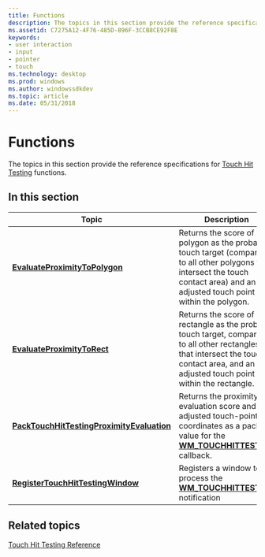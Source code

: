 ```yaml
---
title: Functions
description: The topics in this section provide the reference specifications for Touch Hit Testing functions.
ms.assetid: C7275A12-4F76-485D-896F-3CCB8CE92F8E
keywords:
- user interaction
- input
- pointer
- touch
ms.technology: desktop
ms.prod: windows
ms.author: windowssdkdev
ms.topic: article
ms.date: 05/31/2018
---
```


# Functions

The topics in this section provide the reference specifications for [Touch Hit Testing](https://msdn.microsoft.com/library/windows/desktop/hh437255) functions.

## In this section



| Topic                                                                                               | Description                                                                                                                                                                                          |
|-----------------------------------------------------------------------------------------------------|------------------------------------------------------------------------------------------------------------------------------------------------------------------------------------------------------|
| [**EvaluateProximityToPolygon**](/windows/desktop/api/winuser/nf-winuser-evaluateproximitytopolygon)<br/>                         | Returns the score of a polygon as the probable touch target (compared to all other polygons that intersect the touch contact area) and an adjusted touch point within the polygon. <br/>       |
| [**EvaluateProximityToRect**](/windows/desktop/api/winuser/nf-winuser-evaluateproximitytorect)<br/>                               | Returns the score of a rectangle as the probable touch target, compared to all other rectangles that intersect the touch contact area, and an adjusted touch point within the rectangle. <br/> |
| [**PackTouchHitTestingProximityEvaluation**](/windows/desktop/api/winuser/nf-winuser-packtouchhittestingproximityevaluation)<br/> | Returns the proximity evaluation score and the adjusted touch-point coordinates as a packed value for the [**WM\_TOUCHHITTESTING**](https://msdn.microsoft.com/library/windows/desktop/hh454931) callback. <br/>               |
| [**RegisterTouchHitTestingWindow**](/windows/desktop/api/winuser/nf-winuser-registertouchhittestingwindow)<br/>                   | Registers a window to process the [**WM\_TOUCHHITTESTING**](https://msdn.microsoft.com/library/windows/desktop/hh454931) notification<br/>                                                                                     |



 

## Related topics

<dl> <dt>

[Touch Hit Testing Reference](reference.md)
</dt> </dl>

 

 





